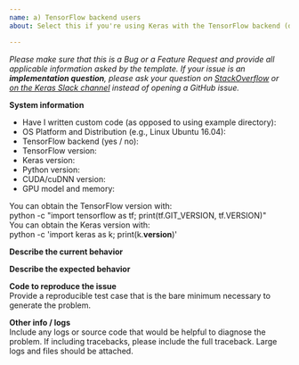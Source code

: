 ```yaml
---
name: a) TensorFlow backend users
about: Select this if you're using Keras with the TensorFlow backend (default).

---
```


<em>Please make sure that this is a Bug or a Feature Request and provide all applicable information asked by the template.
If your issue is an **implementation question**, please ask your question on [StackOverflow](http://stackoverflow.com/questions/tagged/keras) or [on the Keras Slack channel](https://keras-slack-autojoin.herokuapp.com/) instead of opening a GitHub issue.</em>  

**System information**  
- Have I written custom code (as opposed to using example directory):  
- OS Platform and Distribution (e.g., Linux Ubuntu 16.04):  
- TensorFlow backend (yes / no):  
- TensorFlow version:  
- Keras version:  
- Python version:  
- CUDA/cuDNN version:  
- GPU model and memory:  

You can obtain the TensorFlow version with:  
python -c "import tensorflow as tf; print(tf.GIT_VERSION, tf.VERSION)"  
You can obtain the Keras version with:  
python -c 'import keras as k; print(k.__version__)'  

**Describe the current behavior**  

**Describe the expected behavior**  

**Code to reproduce the issue**  
Provide a reproducible test case that is the bare minimum necessary to generate the problem.  

**Other info / logs**  
Include any logs or source code that would be helpful to diagnose the problem. If including tracebacks, please include the full traceback. Large logs and files should be attached.  
